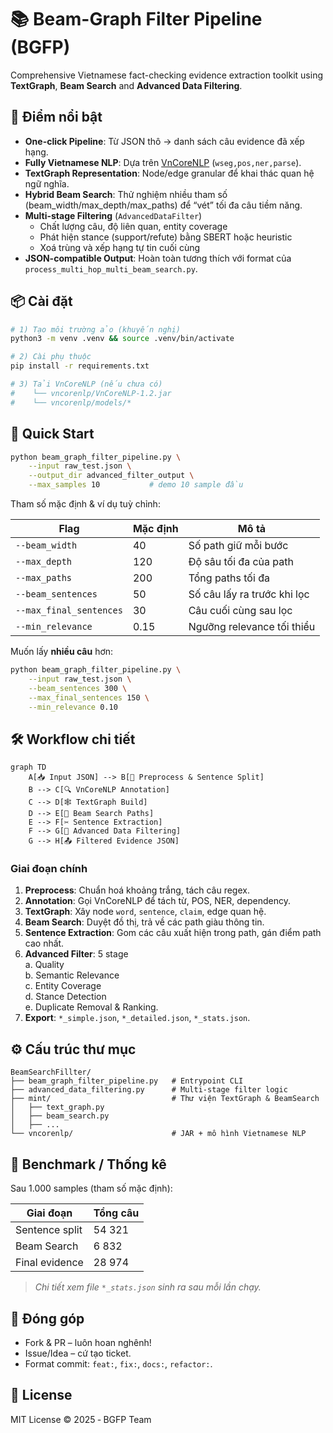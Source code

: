 # 📚 Beam-Graph Filter Pipeline (BGFP)

Comprehensive Vietnamese fact-checking evidence extraction toolkit using **TextGraph**, **Beam Search** and **Advanced Data Filtering**.

## 🚀 Điểm nổi bật

* **One-click Pipeline**: Từ JSON thô → danh sách câu evidence đã xếp hạng.
* **Fully Vietnamese NLP**: Dựa trên [VnCoreNLP](https://github.com/vncorenlp/VnCoreNLP) (`wseg,pos,ner,parse`).
* **TextGraph Representation**: Node/edge granular để khai thác quan hệ ngữ nghĩa.
* **Hybrid Beam Search**: Thử nghiệm nhiều tham số (beam_width/max_depth/max_paths) để “vét” tối đa câu tiềm năng.
* **Multi-stage Filtering** (`AdvancedDataFilter`)
  * Chất lượng câu, độ liên quan, entity coverage
  * Phát hiện stance (support/refute) bằng SBERT hoặc heuristic
  * Xoá trùng và xếp hạng tự tin cuối cùng
* **JSON-compatible Output**: Hoàn toàn tương thích với format của `process_multi_hop_multi_beam_search.py`.

## 📦 Cài đặt

```bash
# 1) Tạo môi trường ảo (khuyến nghị)
python3 -m venv .venv && source .venv/bin/activate

# 2) Cài phụ thuộc
pip install -r requirements.txt

# 3) Tải VnCoreNLP (nếu chưa có)
#    └── vncorenlp/VnCoreNLP-1.2.jar
#    └── vncorenlp/models/*
```

## 🔧 Quick Start

```bash
python beam_graph_filter_pipeline.py \
    --input raw_test.json \
    --output_dir advanced_filter_output \
    --max_samples 10           # demo 10 sample đầu
```

Tham số mặc định & ví dụ tuỳ chỉnh:

| Flag | Mặc định | Mô tả |
|------|----------|-------|
| `--beam_width` | 40 | Số path giữ mỗi bước |
| `--max_depth` | 120 | Độ sâu tối đa của path |
| `--max_paths` | 200 | Tổng paths tối đa |
| `--beam_sentences` | 50 | Số câu lấy ra trước khi lọc |
| `--max_final_sentences` | 30 | Câu cuối cùng sau lọc |
| `--min_relevance` | 0.15 | Ngưỡng relevance tối thiểu |

Muốn lấy **nhiều câu** hơn:

```bash
python beam_graph_filter_pipeline.py \
    --input raw_test.json \
    --beam_sentences 300 \
    --max_final_sentences 150 \
    --min_relevance 0.10
```

## 🛠️ Workflow chi tiết

```mermaid
graph TD
    A[📥 Input JSON] --> B[🧹 Preprocess & Sentence Split]
    B --> C[🔍 VnCoreNLP Annotation]
    C --> D[🕸️ TextGraph Build]
    D --> E[🚀 Beam Search Paths]
    E --> F[✂️ Sentence Extraction]
    F --> G[🔎 Advanced Data Filtering]
    G --> H[📤 Filtered Evidence JSON]
```

### Giai đoạn chính
1. **Preprocess**: Chuẩn hoá khoảng trắng, tách câu regex.
2. **Annotation**: Gọi VnCoreNLP để tách từ, POS, NER, dependency.
3. **TextGraph**: Xây node `word`, `sentence`, `claim`, edge quan hệ.
4. **Beam Search**: Duyệt đồ thị, trả về các path giàu thông tin.
5. **Sentence Extraction**: Gom các câu xuất hiện trong path, gán điểm path cao nhất.
6. **Advanced Filter**: 5 stage  
   a. Quality  
   b. Semantic Relevance  
   c. Entity Coverage  
   d. Stance Detection  
   e. Duplicate Removal & Ranking.
7. **Export**: `*_simple.json`, `*_detailed.json`, `*_stats.json`.

## ⚙️ Cấu trúc thư mục

```text
BeamSearchFillter/
├── beam_graph_filter_pipeline.py   # Entrypoint CLI
├── advanced_data_filtering.py      # Multi-stage filter logic
├── mint/                           # Thư viện TextGraph & BeamSearch
│   ├── text_graph.py
│   ├── beam_search.py
│   ├── ...
└── vncorenlp/                      # JAR + mô hình Vietnamese NLP
```

## 🧪 Benchmark / Thống kê

Sau 1.000 samples (tham số mặc định):

| Giai đoạn | Tổng câu |
|-----------|----------|
| Sentence split | 54 321 |
| Beam Search    | 6 832 |
| Final evidence | 28 974 |

> *Chi tiết xem file `*_stats.json` sinh ra sau mỗi lần chạy.*

## 🤝 Đóng góp

* Fork & PR – luôn hoan nghênh!
* Issue/Idea – cứ tạo ticket.
* Format commit: `feat:`, `fix:`, `docs:`, `refactor:`.

## 📜 License

MIT License © 2025 ‑ BGFP Team 